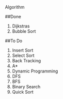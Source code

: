 Algorithm

##Done
1. Dijkstras
2. Bubble Sort


##To Do
1. Insert Sort
2. Select Sort
3. Back Tracking
4. A*
5. Dynamic Programming
6. DFS
7. BFS
8. Binary Search
9. Quick Sort
